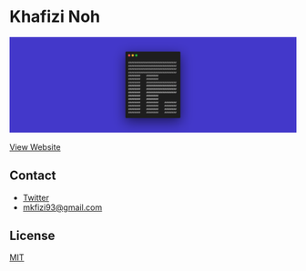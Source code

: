 # Khafizi Noh

![mkfizi](./src/images/cover.png)

[View Website](https://mkfizi.github.io/)

## Contact

* [Twitter](https://twitter.com/mkfizi)
* <mkfizi93@gmail.com>

## License
[MIT](https://choosealicense.com/licenses/mit/)